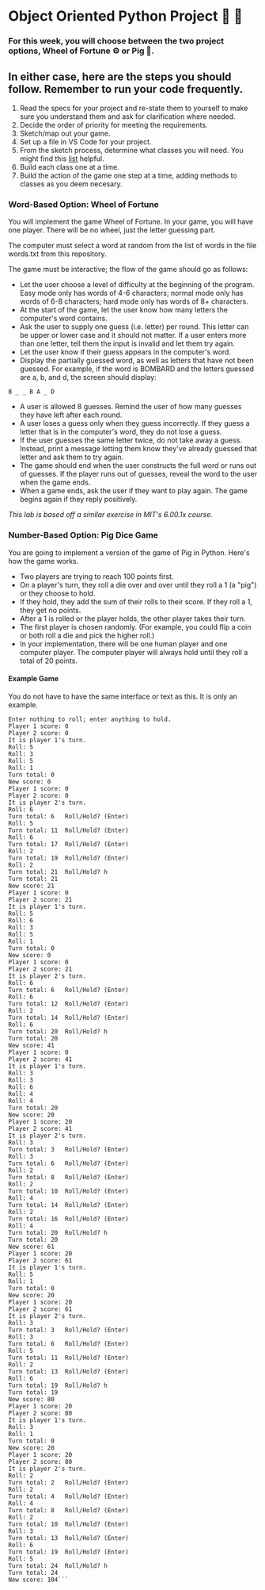 # Object Oriented Python Project 🐍 🙌

### For this week, you will choose between the two project options, Wheel of Fortune ⚙️ or Pig 🎲.

## In either case, here are the steps you should follow. Remember to run your code frequently.
1. Read the specs for your project and re-state them to yourself to make sure you understand them and ask for clarification where needed.
2. Decide the order of priority for meeting the requirements.
3. Sketch/map out your game.
4. Set up a file in VS Code for your project.
5. From the sketch process, determine what classes you will need. You might find this [list](https://stackoverflow.com/questions/4203163/how-do-i-design-a-class-in-python) helpful.
6. Build each class one at a time.
7. Build the action of the game one step at a time, adding methods to classes as you deem necesary. 

### Word-Based Option: Wheel of Fortune

You will implement the game Wheel of Fortune. In your game, you will have one player.
There will be no wheel, just the letter guessing part.

The computer must select a word at random from the list of words in the file words.txt from this repository.

The game must be interactive; the flow of the game should go as follows:

- Let the user choose a level of difficulty at the beginning of the program. Easy mode only has words of 4-6 characters; normal mode only has words of 6-8 characters; hard mode only has words of 8+ characters.
- At the start of the game, let the user know how many letters the computer's word contains.
- Ask the user to supply one guess (i.e. letter) per round. This letter can be upper or lower case and it should not matter. If a user enters more than one letter, tell them the input is invalid and let them try again.
- Let the user know if their guess appears in the computer's word.
- Display the partially guessed word, as well as letters that have not been guessed. For example, if the word is BOMBARD and the letters guessed are a, b, and d, the screen should display:

`B _ _ B A _ D`

- A user is allowed 8 guesses. Remind the user of how many guesses they have left after each round.
- A user loses a guess only when they guess incorrectly. If they guess a letter that is in the computer's word, they do not lose a guess.
- If the user guesses the same letter twice, do not take away a guess. Instead, print a message letting them know they've already guessed that letter and ask them to try again.
- The game should end when the user constructs the full word or runs out of guesses. If the player runs out of guesses, reveal the word to the user when the game ends.
- When a game ends, ask the user if they want to play again. The game begins again if they reply positively.

_This lab is based off a similar exercise in MIT's 6.00.1x course._

### Number-Based Option: Pig Dice Game

You are going to implement a version of the game of Pig in Python. Here's how the game works.

- Two players are trying to reach 100 points first. 
- On a player's turn, they roll a die over and over until they roll a 1 (a "pig") or they choose to hold. 
- If they hold, they add the sum of their rolls to their score. If they roll a 1, they get no points. 
- After a 1 is rolled or the player holds, the other player takes their turn.
- The first player is chosen randomly. (For example, you could flip a coin or both roll a die and pick the higher roll.)
- In your implementation, there will be one human player and one computer player. The computer player will always hold until they roll a total of 20 points.

#### Example Game
You do not have to have the same interface or text as this. It is only an example.

```You will be player 2.
Enter nothing to roll; enter anything to hold.
Player 1 score: 0
Player 2 score: 0
It is player 1's turn.
Roll: 5
Roll: 3
Roll: 5
Roll: 1
Turn total: 0
New score: 0
Player 1 score: 0
Player 2 score: 0
It is player 2's turn.
Roll: 6
Turn total: 6 	Roll/Hold? (Enter)
Roll: 5
Turn total: 11 	Roll/Hold? (Enter)
Roll: 6
Turn total: 17 	Roll/Hold? (Enter)
Roll: 2
Turn total: 19 	Roll/Hold? (Enter)
Roll: 2
Turn total: 21 	Roll/Hold? h
Turn total: 21
New score: 21
Player 1 score: 0
Player 2 score: 21
It is player 1's turn.
Roll: 5
Roll: 6
Roll: 3
Roll: 5
Roll: 1
Turn total: 0
New score: 0
Player 1 score: 0
Player 2 score: 21
It is player 2's turn.
Roll: 6
Turn total: 6 	Roll/Hold? (Enter)
Roll: 6
Turn total: 12 	Roll/Hold? (Enter)
Roll: 2
Turn total: 14 	Roll/Hold? (Enter)
Roll: 6
Turn total: 20 	Roll/Hold? h
Turn total: 20
New score: 41
Player 1 score: 0
Player 2 score: 41
It is player 1's turn.
Roll: 3
Roll: 3
Roll: 6
Roll: 4
Roll: 4
Turn total: 20
New score: 20
Player 1 score: 20
Player 2 score: 41
It is player 2's turn.
Roll: 3
Turn total: 3 	Roll/Hold? (Enter)
Roll: 3
Turn total: 6 	Roll/Hold? (Enter)
Roll: 2
Turn total: 8 	Roll/Hold? (Enter)
Roll: 2
Turn total: 10 	Roll/Hold? (Enter)
Roll: 4
Turn total: 14 	Roll/Hold? (Enter)
Roll: 2
Turn total: 16 	Roll/Hold? (Enter)
Roll: 4
Turn total: 20 	Roll/Hold? h
Turn total: 20
New score: 61
Player 1 score: 20
Player 2 score: 61
It is player 1's turn.
Roll: 5
Roll: 1
Turn total: 0
New score: 20
Player 1 score: 20
Player 2 score: 61
It is player 2's turn.
Roll: 3
Turn total: 3 	Roll/Hold? (Enter)
Roll: 3
Turn total: 6 	Roll/Hold? (Enter)
Roll: 5
Turn total: 11 	Roll/Hold? (Enter)
Roll: 2
Turn total: 13 	Roll/Hold? (Enter)
Roll: 6
Turn total: 19 	Roll/Hold? h
Turn total: 19
New score: 80
Player 1 score: 20
Player 2 score: 80
It is player 1's turn.
Roll: 3
Roll: 1
Turn total: 0
New score: 20
Player 1 score: 20
Player 2 score: 80
It is player 2's turn.
Roll: 2
Turn total: 2 	Roll/Hold? (Enter)
Roll: 2
Turn total: 4 	Roll/Hold? (Enter)
Roll: 4
Turn total: 8 	Roll/Hold? (Enter)
Roll: 2
Turn total: 10 	Roll/Hold? (Enter)
Roll: 3
Turn total: 13 	Roll/Hold? (Enter)
Roll: 6
Turn total: 19 	Roll/Hold? (Enter)
Roll: 5
Turn total: 24 	Roll/Hold? h
Turn total: 24
New score: 104```


